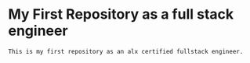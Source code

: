 # My First Repository as a full stack engineer

`This is my first repository as an alx certified fullstack engineer.`
